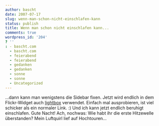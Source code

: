 ```yaml
---
author: bascht
date: 2007-07-17
slug: wenn-man-schon-nicht-einschlafen-kann
status: publish
title: Wenn man schon nicht einschlafen kann...
comments: true
wordpress_id: '204'
? ''
: - bascht.com
  - bascht.com
  - feierabend
  - feierabend
  - gedanken
  - gedanken
  - sonne
  - sonne
  - Uncategorized
---
```


...dann kann man wenigstens die Sidebar fixen. Jetzt wird endlich
in dem Flickr-Widget auch
[lightbox](http://www.huddletogether.com/projects/lightbox/)
verwendet. Einfach mal ausprobieren, ist viel schicker als ein
normaler Link. :) Und ich kann jetzt endlich beruhigt einschlafen.
Gute Nacht! Ach, nochwas: Wie habt ihr die erste Hitzewelle
überstanden? Mein Luftquirl lief auf Hochtouren...


